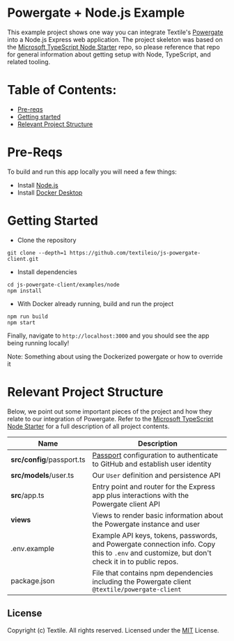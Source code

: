 # Powergate + Node.js Example

This example project shows one way you can integrate Textile's [Powergate](https://github.com/textileio/powergate) into a Node.js Express web application. The project skeleton was based on the [Microsoft TypeScript Node Starter](https://github.com/microsoft/TypeScript-Node-Starter) repo, so please reference that repo for general information about getting setup with Node, TypeScript, and related tooling.

# Table of Contents:

- [Pre-reqs](#pre-reqs)
- [Getting started](#getting-started)
- [Relevant Project Structure](#relevant-project-structure)

# Pre-Reqs
To build and run this app locally you will need a few things:
- Install [Node.js](https://nodejs.org/en/)
- Install [Docker Desktop](https://www.docker.com/products/docker-desktop)

# Getting Started
- Clone the repository
```
git clone --depth=1 https://github.com/textileio/js-powergate-client.git
```
- Install dependencies
```
cd js-powergate-client/examples/node
npm install
```
- With Docker already running, build and run the project
```
npm run build
npm start
```

Finally, navigate to `http://localhost:3000` and you should see the app being running locally!

Note: Something about using the Dockerized powergate or how to override it

# Relevant Project Structure

Below, we point out some important pieces of the project and how they relate to our integration of Powergate. Refer to the [Microsoft TypeScript Node Starter](https://github.com/microsoft/TypeScript-Node-Starter) for a full description of all project contents.

| Name                       | Description                                                                                                                                   |
| -------------------------- | --------------------------------------------------------------------------------------------------------------------------------------------- |
| **src/config**/passport.ts | [Passport](http://www.passportjs.org) configuration to authenticate to GitHub and establish user identity                                     |
| **src/models**/user.ts     | Our `User` definition and persistence API                                                                                                     |
| **src**/app.ts             | Entry point and router for the Express app plus interactions with the Powergate client API                                                    |
| **views**                  | Views to render basic information about the Powergate instance and user                                                                       |
| .env.example               | Example API keys, tokens, passwords, and Powergate connection info. Copy this to `.env` and customize, but don't check it in to public repos. |
| package.json               | File that contains npm dependencies including the Powergate client `@textile/powergate-client`                                                |

## License
Copyright (c) Textile. All rights reserved.
Licensed under the [MIT](LICENSE.txt) License.
